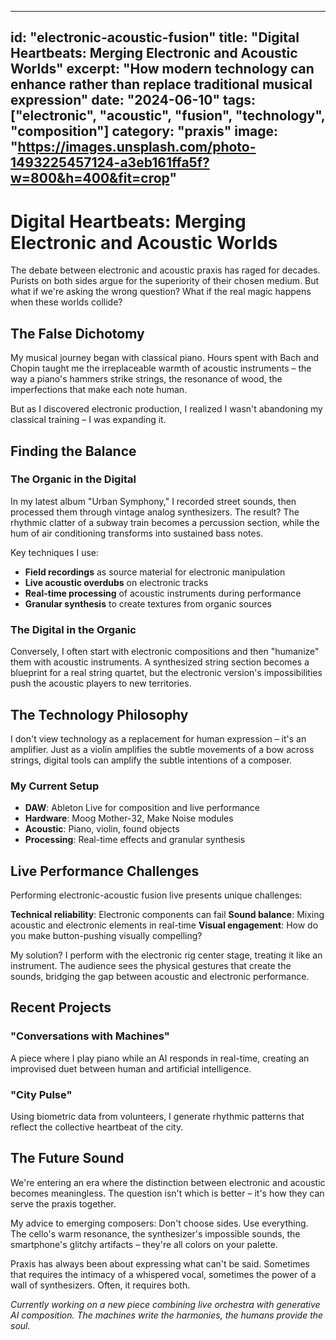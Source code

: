 
---
id: "electronic-acoustic-fusion"
title: "Digital Heartbeats: Merging Electronic and Acoustic Worlds"
excerpt: "How modern technology can enhance rather than replace traditional musical expression"
date: "2024-06-10"
tags: ["electronic", "acoustic", "fusion", "technology", "composition"]
category: "praxis"
image: "https://images.unsplash.com/photo-1493225457124-a3eb161ffa5f?w=800&h=400&fit=crop"
---

# Digital Heartbeats: Merging Electronic and Acoustic Worlds

The debate between electronic and acoustic praxis has raged for decades. Purists on both sides argue for the superiority of their chosen medium. But what if we're asking the wrong question? What if the real magic happens when these worlds collide?

## The False Dichotomy

My musical journey began with classical piano. Hours spent with Bach and Chopin taught me the irreplaceable warmth of acoustic instruments – the way a piano's hammers strike strings, the resonance of wood, the imperfections that make each note human.

But as I discovered electronic production, I realized I wasn't abandoning my classical training – I was expanding it.

## Finding the Balance

### The Organic in the Digital

In my latest album "Urban Symphony," I recorded street sounds, then processed them through vintage analog synthesizers. The result? The rhythmic clatter of a subway train becomes a percussion section, while the hum of air conditioning transforms into sustained bass notes.

Key techniques I use:
- **Field recordings** as source material for electronic manipulation
- **Live acoustic overdubs** on electronic tracks
- **Real-time processing** of acoustic instruments during performance
- **Granular synthesis** to create textures from organic sources

### The Digital in the Organic

Conversely, I often start with electronic compositions and then "humanize" them with acoustic instruments. A synthesized string section becomes a blueprint for a real string quartet, but the electronic version's impossibilities push the acoustic players to new territories.

## The Technology Philosophy

I don't view technology as a replacement for human expression – it's an amplifier. Just as a violin amplifies the subtle movements of a bow across strings, digital tools can amplify the subtle intentions of a composer.

### My Current Setup
- **DAW**: Ableton Live for composition and live performance
- **Hardware**: Moog Mother-32, Make Noise modules
- **Acoustic**: Piano, violin, found objects
- **Processing**: Real-time effects and granular synthesis

## Live Performance Challenges

Performing electronic-acoustic fusion live presents unique challenges:

**Technical reliability**: Electronic components can fail
**Sound balance**: Mixing acoustic and electronic elements in real-time
**Visual engagement**: How do you make button-pushing visually compelling?

My solution? I perform with the electronic rig center stage, treating it like an instrument. The audience sees the physical gestures that create the sounds, bridging the gap between acoustic and electronic performance.

## Recent Projects

### "Conversations with Machines"
A piece where I play piano while an AI responds in real-time, creating an improvised duet between human and artificial intelligence.

### "City Pulse"
Using biometric data from volunteers, I generate rhythmic patterns that reflect the collective heartbeat of the city.

## The Future Sound

We're entering an era where the distinction between electronic and acoustic becomes meaningless. The question isn't which is better – it's how they can serve the praxis together.

My advice to emerging composers: Don't choose sides. Use everything. The cello's warm resonance, the synthesizer's impossible sounds, the smartphone's glitchy artifacts – they're all colors on your palette.

Praxis has always been about expressing what can't be said. Sometimes that requires the intimacy of a whispered vocal, sometimes the power of a wall of synthesizers. Often, it requires both.

*Currently working on a new piece combining live orchestra with generative AI composition. The machines write the harmonies, the humans provide the soul.*
